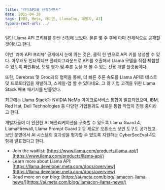 ```yaml
---
title: "라마API를 신청하면서"
date: 2025-04-30
tags: [메타, Meta, 라마콘, LlamaCon, 개발자, AI]
typora-root-url: ../
---
```


일단 Llama API 프리뷰를 한번 신청해 보았다. 물론 몇 주 후에 아마 전체적으로 공개할 것이라고 한다. 

이번 '라마 API 프리뷰' 공개에서 눈에 뛰는 것은, 클릭 한 번으로 API 키를 생성할 수 있다. 아무래도 인터랙티브 플레이그라운드로 API를 호출해서 Llama 모델을 직접 체험할 수 있도록 파인튜닝, 모델 평가 및 추론 등을 해 볼 수 있는 전용 개발 플랫폼이다. 

또한, Cerebras 및 Groq과의 협력을 통해, 더 빠른 추론 속도를 Llama API로 테스트 및 프로토타입을 개발하고, 스케일-업 할 수 있다네요. 그 외 기업 고객을 위한 Llama Stack 배포 패키지를 만들었다. 

최근에는 Llama Stack과 NVIDIA NeMo 마이크로서비스 통합이 발표되었으며, IBM, Red Hat, Dell Technologies 등 다양한 기업들과도 새로운 통합 작업이 진행 중이라고 한다. 

개발자들이 더 안전한 AI 애플리케이션을 구축할 수 있도록 Llama Guard 4, LlamaFirewall, Llama Prompt Guard 2 등 새로운 오픈소스 보안 도구도 공개했고. 보안 운영에서 AI 시스템의 효과성을 평가할 수 있도록 지원하는 CyberSecEval 4도 함께 발표했다고 한다. 



* Join the waitlist: [https://www.llama.com/products/llama-api/](https://www.llama.com/products/llama-api/)
* Learn more about Llama API: [https://llama.developer.meta.com/docs/overview](https://llama.developer.meta.com/docs/overview)
* Read more on our blog: [https://ai.meta.com/blog/llamacon-llama-news/](https://ai.meta.com/blog/llamacon-llama-news/)



